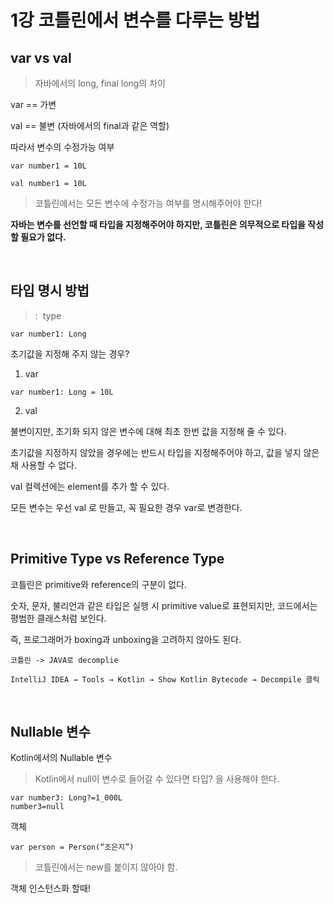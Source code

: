 # 1강 코틀린에서 변수를 다루는 방법


## var vs val

> 자바에서의 long, final long의 차이

var == 가변

val == 불변 (자바에서의 final과 같은 역할)

따라서 변수의 수정가능 여부 


~~~
var number1 = 10L

val number1 = 10L
~~~


> 코틀린에서는 모든 변수에 수정가능 여부를 명시해주어야 한다!

__자바는 변수를 선언할 때 타입을 지정해주어야 하지만, 코틀린은 의무적으로 타입을 작성할 필요가 없다.__


<br>

## 타입 명시 방법

> :  type

~~~
var number1: Long
~~~



초기값을 지정해 주지 않는 경우?

1. var

~~~
var number1: Long = 10L
~~~



2. val

불변이지만, 초기화 되지 않은 변수에 대해 최초 한번 값을 지정해 줄 수 있다.



초기값을 지정하지 않았을 경우에는 반드시 타입을 지정해주어야 하고, 값을 넣지 않은 채 사용할 수 없다.




val 컬렉션에는 element를 추가 할 수 있다.




모든 변수는 우선 val 로 만들고, 꼭 필요한 경우 var로 변경한다. 


<br>

## Primitive Type vs Reference Type

코틀린은 primitive와 reference의 구분이 없다. 

숫자, 문자, 불리언과 같은 타입은 실행 시 primitive value로 표현되지만, 코드에서는 평범한 클래스처럼 보인다.  

즉, 프로그래머가 boxing과 unboxing을 고려하지 않아도 된다. 


~~~
코틀린 -> JAVA로 decomplie

IntelliJ IDEA → Tools → Kotlin → Show Kotlin Bytecode → Decompile 클릭
~~~

<br>

## Nullable 변수

Kotlin에서의 Nullable 변수

> Kotlin에서 null이 변수로 들어갈 수 있다면 타입? 을 사용해야 한다.

~~~
var number3: Long?=1_000L 
number3=null
~~~



객체
~~~
var person = Person(“조은지”)
~~~

> 코틀린에서는 new를 붙이지 않아야 함. 

객체 인스턴스화 할때!

















